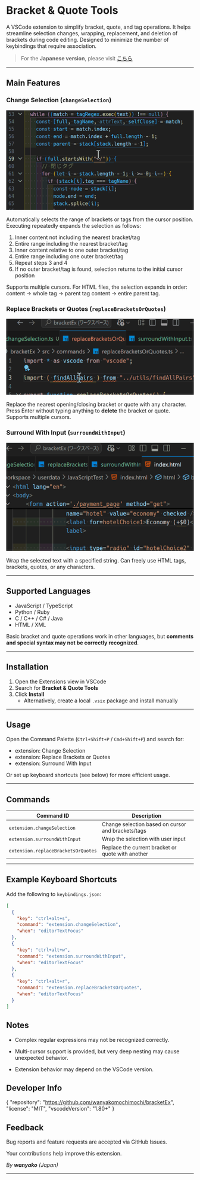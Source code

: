 # Bracket & Quote Tools

A VSCode extension to simplify bracket, quote, and tag operations.
It helps streamline selection changes, wrapping, replacement, and deletion of brackets during code editing.
Designed to minimize the number of keybindings that require association.

> For the **Japanese version**, please visit [こちら](https://github.com/wanyakomochimochi/bracketEx/blob/master/README.ja.md)

---

## Main Features

### Change Selection (`changeSelection`)

![Demo](assets/demo01.gif)

Automatically selects the range of brackets or tags from the cursor position.
Executing repeatedly expands the selection as follows:

1. Inner content not including the nearest bracket/tag
2. Entire range including the nearest bracket/tag
3. Inner content relative to one outer bracket/tag
4. Entire range including one outer bracket/tag
5. Repeat steps 3 and 4
6. If no outer bracket/tag is found, selection returns to the initial cursor position

Supports multiple cursors.
For HTML files, the selection expands in order: content → whole tag → parent tag content → entire parent tag.

### Replace Brackets or Quotes (`replaceBracketsOrQuotes`)

![Demo](assets/demo02.gif)

Replace the nearest opening/closing bracket or quote with any character.
Press Enter without typing anything to **delete** the bracket or quote.
Supports multiple cursors.

### Surround With Input (`surroundWithInput`)

![Demo](assets/demo03.gif)

Wrap the selected text with a specified string.
Can freely use HTML tags, brackets, quotes, or any characters.

---

## Supported Languages

- JavaScript / TypeScript
- Python / Ruby
- C / C++ / C# / Java
- HTML / XML

Basic bracket and quote operations work in other languages, but **comments and special syntax may not be correctly recognized**.

---

## Installation

1. Open the Extensions view in VSCode
2. Search for **Bracket & Quote Tools**
3. Click **Install**
   - Alternatively, create a local `.vsix` package and install manually

---

## Usage

Open the Command Palette (`Ctrl+Shift+P` / `Cmd+Shift+P`) and search for:

- extension: Change Selection
- extension: Replace Brackets or Quotes
- extension: Surround With Input

Or set up keyboard shortcuts (see below) for more efficient usage.

---

## Commands

| Command ID                          | Description                                        |
| ----------------------------------- | -------------------------------------------------- |
| `extension.changeSelection`         | Change selection based on cursor and brackets/tags |
| `extension.surroundWithInput`       | Wrap the selection with user input                 |
| `extension.replaceBracketsOrQuotes` | Replace the current bracket or quote with another  |

---

## Example Keyboard Shortcuts

Add the following to `keybindings.json`:

```json
[
  {
    "key": "ctrl+alt+s",
    "command": "extension.changeSelection",
    "when": "editorTextFocus"
  },
  {
    "key": "ctrl+alt+w",
    "command": "extension.surroundWithInput",
    "when": "editorTextFocus"
  },
  {
    "key": "ctrl+alt+r",
    "command": "extension.replaceBracketsOrQuotes",
    "when": "editorTextFocus"
  }
]
```

## Notes

- Complex regular expressions may not be recognized correctly.

- Multi-cursor support is provided, but very deep nesting may cause unexpected behavior.

- Extension behavior may depend on the VSCode version.

## Developer Info

{
"repository": "https://github.com/wanyakomochimochi/bracketEx",
"license": "MIT",
"vscodeVersion": "1.80+"
}

## Feedback

Bug reports and feature requests are accepted via GitHub Issues.

Your contributions help improve this extension.

_By **wanyako** (Japan)_

---
